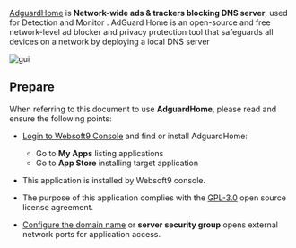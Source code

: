 [AdguardHome](https://adguard.com/zh_cn/blog/index.html) is **Network-wide ads & trackers blocking DNS server**, used for Detection and Monitor . AdGuard Home is an ​​open-source and free​​ network-level ad blocker and privacy protection tool that safeguards ​​all devices on a network​​ by deploying a ​​local DNS server


![gui](https://libs.websoft9.com/Websoft9/DocsPicture/zh/adguardhome/adguardhome-gui-websoft9.png)


## Prepare

When referring to this document to use **AdguardHome**, please read and ensure the following points:

- [Login to Websoft9 Console](./login-console) and find or install AdguardHome:
  - Go to **My Apps** listing applications 
  - Go to **App Store** installing target application

- This application is installed by Websoft9 console.


- The purpose of this application complies with the [GPL-3.0](https://opensource.org/licenses/GPL-3.0) open source license agreement.


- [Configure the domain name](./domain-set) or **server security group** opens external network ports for application access.